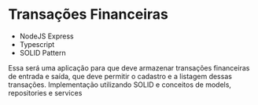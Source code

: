 # Transações Financeiras

- NodeJS Express
- Typescript
- SOLID Pattern

Essa será uma aplicação para que deve armazenar transações financeiras de entrada e saída, que deve permitir o cadastro e a listagem dessas transações. Implementação utilizando SOLID e conceitos de models, repositories e services

